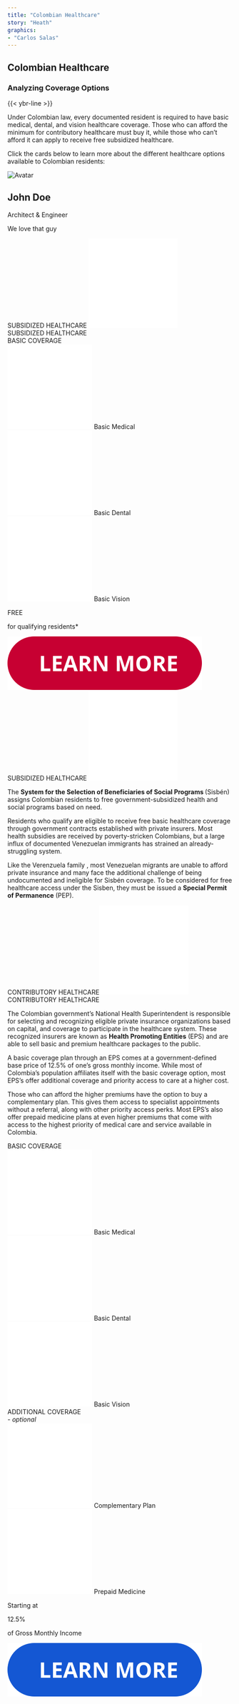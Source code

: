```yaml
---
title: "Colombian Healthcare"
story: "Heath"
graphics:
- "Carlos Salas"
---
```


<section class="interactive">
  <div class="interactive__health">
    <h2 class="interactive__title">Colombian Healthcare</h2>
    <h3 class="interactive__subhead">Analyzing Coverage Options</h3>
    {{< ybr-line >}}
    <p class="interactive__intro">Under Colombian law, every documented resident is required to have basic medical, dental, and vision healthcare coverage. Those who can afford the minimum for contributory healthcare must buy it, while those who can’t afford it can apply to receive free subsidized healthcare.</p>
    <p class="interactive__intro">Click the cards below to learn more about the different healthcare options available to Colombian residents:</p>
    <div class="flip-card">
      <div class="flip-card-inner">
        <div class="flip-card-front">
          <img src="img_avatar.png" alt="Avatar" style="width:300px;height:300px;">
        </div>
        <div class="flip-card-back">
          <h1>John Doe</h1> 
          <p>Architect & Engineer</p> 
          <p>We love that guy</p>
        </div>
      </div>
    </div>
    <div class="container flex" id="r-3">
      <div class="card-inner">
        <div class="card-front" id="card-sh">
          <div class="flex card-front-title" id="sh-r-1">
            <div class="container flex card-back-title-sh sh-hidden hidden" >
              SUBSIDIZED HEALTHCARE
              <img class="close-svg" id="card-back-sh-close" src="assets/close.svg" alt="close">
            </div>
              SUBSIDIZED HEALTHCARE
          </div>
            <div class="container card-front-body-sh">
            <div class="container flex-column" id="sh-r-2">
              <div class="container flex card-front-subtitle" id="sh-r-2-r1">BASIC COVERAGE</div>
              <div class="container flex-column card-front-icons" id="sh-r-2-r2">
                <div class="container card-icon flex-column" id="sh-r-2-r2-c1">
                  <img class="card-icon-svg" src="assets/basic-medical.svg" alt="basic-medical">
                  Basic Medical
                </div>
                <div class="container card-icon flex-column" id="sh-r-2-r2-c2">
                  <img class="card-icon-svg" src="assets/basic-dental.svg" alt="basic-dental">
                  Basic Dental
                </div>
                <div class="container card-icon flex-column" id="sh-r-2-r2-c3">
                  <img class="card-icon-svg" src="assets/basic-vision.svg" alt="basic-vision">
                  Basic Vision
                </div>
              </div>
            </div>
            <div class="container" id="sh-r-3">
              <p class="card-text-large red">FREE</p>
              <p class="card-text-small">for qualifying residents*</p>
            </div>
            <div class="container" id="sh-r-4">
              <img class="card-learn-more" id="learn-more-sh" src="assets/learn-more-red.svg" alt="learn more">
            </div>
          </div>
        </div>
        <div class="container card-back-body sh-hidden hidden"> 
          <div class="container flex card-back-title-sh sh-hidden hidden" >
            SUBSIDIZED HEALTHCARE
            <img class="close-svg" id="card-back-sh-close" src="assets/close.svg" alt="close">
          </div>
          <div class="card-back-body-text">
            <p>The <strong>System for the Selection of Beneficiaries of Social Programs </strong>(Sisbén) assigns Colombian residents to free government-subsidized health and social programs based on need.</p>
            <p>Residents who qualify are eligible to receive free basic healthcare coverage through government contracts established with private insurers. Most health subsidies are received by poverty-stricken Colombians, but a large influx of documented Venezuelan immigrants has strained an already-struggling system.</p>
          <p>Like the Verenzuela family , most Venezuelan migrants are unable to afford private insurance and many face the additional challenge of being undocumented and ineligible for Sisbén coverage.  To be considered for free healthcare access under the Sisben, they must be issued a <strong>Special Permit of Permanence</strong> (PEP).</p>
          </div>
        </div>
      </div>
      <div class="card-front" id="card-ch">
        <div class="flex card-front-title blue" id="ch-r-1"> <div class="container flex card-back-title-ch ch-hidden hidden" >CONTRIBUTORY HEALTHCARE<img class="close-svg" id="card-back-ch-close" src="assets/close.svg" alt="close"></div> CONTRIBUTORY HEALTHCARE</div>
        <div class="container card-front-body-ch">
          <div class="container card-back-body ch-hidden hidden" id="card-back-body-ch">
             <div class="card-back-body-text">
            <p>The Colombian government’s National Health Superintendent is responsible for selecting and recognizing eligible private insurance organizations based on capital, and coverage to participate in the healthcare system. These recognized insurers are known as <strong>Health Promoting Entities</strong> (EPS) and are able to sell basic and premium healthcare packages to the public.</p>
            <p>A basic coverage plan through an EPS comes at a government-defined base price of 12.5% of one’s gross monthly income. While most of Colombia’s population affiliates itself with the basic coverage option, most EPS’s offer additional coverage and priority access to care at a higher cost.</p>
            <p>Those who can afford the higher premiums have the option to buy a complementary plan. This gives them access to specialist appointments without a referral, along with other priority access perks. Most EPS’s also offer prepaid medicine plans at even higher premiums that come with access to the highest priority of medical care and service available in Colombia.</p>
            </div>
            </div>
        <div class="container flex-column" id="ch-r-2">
          <div class="container flex-column card-front-subtitle" id="ch-r-2-r1">BASIC COVERAGE</div>
          <div class="container flex card-front-icons" id="ch-r-2-r2">
            <div class="container flex-column card-icon" id="ch-r-2-r2-c1">
              <img class="card-icon-svg" src="assets/basic-medical.svg" alt="basic-medical">
              Basic Medical
            </div>
            <div class="container flex-column card-icon" id="ch-r-2-r2-c2">
              <img class="card-icon-svg" src="assets/basic-dental.svg" alt="basic-dental">
              Basic Dental
            </div>
            <div class="container flex-column card-icon" id="ch-r-2-r2-c3">
              <img class="card-icon-svg" src="assets/basic-vision.svg" alt="basic-vision">
              Basic Vision
            </div>
          </div>
          <div class="spacer-height"></div>
          <div class="container flex-column card-front-subtitle" id="ch-r-3-r1">ADDITIONAL COVERAGE <div style=" font-weight: 400; font-style: italic;">- optional</div></div>
          <div class="container flex card-front-icons" id="ch-r-3-r2">
            <div class="container flex-column card-icon" id="comp-plan">
              <img class="card-icon-svg" src="assets/complementary-plan.svg" alt="complementary-plan">
              Complementary Plan
            </div>
            <div class="container flex-column card-icon" id="prepaid-plan">
              <img class="card-icon-svg" src="assets/prepaid-medicine.svg" alt="prepaid-medicine">
              Prepaid Medicine
            </div
          </div>
        </div>
        </div>
        <div class="container flex-column" id="sh-r-3">
          <p class="card-text-small">Starting at</p>
          <p class="card-text-large blue">12.5% </p>
          <p class="card-text-small">of Gross Monthly Income </p>
        </div>
        <div class="container" id="sh-r-4">
          <img class="card-learn-more" id="learn-more-ch" src="assets/learn-more-blue.svg" alt="learn more">
        </div>
        </div>
      </div>
      <div class="background-blur"></div>
  </div>
</section>
